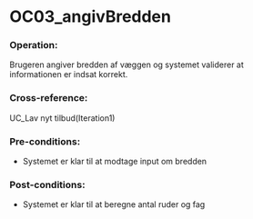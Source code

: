# OC03_angivBredden 

### Operation:
Brugeren angiver  bredden af væggen og systemet validerer at informationen er indsat korrekt.

### Cross-reference:
UC_Lav nyt tilbud(Iteration1)

### Pre-conditions:
- Systemet er klar til at modtage input om bredden

### Post-conditions:
- Systemet er klar til at beregne antal ruder og fag
